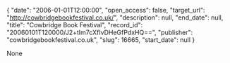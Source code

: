 {
  "date": "2006-01-01T12:00:00", 
  "open_access": false, 
  "target_url": "http://cowbridgebookfestival.co.uk/", 
  "description": null, 
  "end_date": null, 
  "title": "Cowbridge Book Festival", 
  "record_id": "20060101T120000/J2+tIm7cXfIvDHeGfPdxHQ==", 
  "publisher": "cowbridgebookfestival.co.uk", 
  "slug": 16665, 
  "start_date": null
}

None